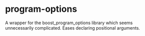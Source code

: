 # program-options
A wrapper for the boost_program_options library which seems unnecessarily complicated. Eases declaring positional arguments.
